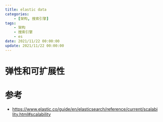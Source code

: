 ```yaml
---
title: elastic data
categories: 
	- [架构, 搜索引擎]
tags:
	- 架构
	- 搜索引擎
	- es
date: 2021/11/22 00:00:00
update: 2021/11/22 00:00:00
---
```


# 弹性和可扩展性

# 参考

- https://www.elastic.co/guide/en/elasticsearch/reference/current/scalability.html#scalability